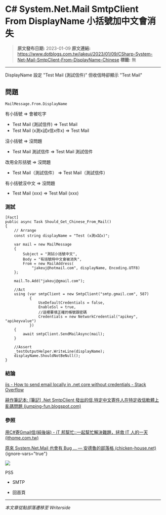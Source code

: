# C# System.Net.Mail SmtpClient From DisplayName 小括號加中文會消失

> **原文發布日期:** 2023-01-09
> **原文連結:** https://www.dotblogs.com.tw/jakeuj/2023/01/09/CSharp-System-Net-Mail-SmtpClient-From-DisplayName-Chinese
> **標籤:** 無

---

DisplayName 設定 "Test Mail (測試信件)" 但收信時卻顯示 "Test Mail"

## 問題

`MailMessage.From.DisplayName`

有小括號 => 會被吃字

* Test Mail (測試信件) => Test Mail
* Test Mail (x測x試x信x件x) => Test Mail

沒小括號 => 沒問題

* Test Mail 測試信件 => Test Mail 測試信件

改用全形括號 => 沒問題

* Test Mail（測試信件） => Test Mail（測試信件）

有小括號沒中文 => 沒問題

* Test Mail (xxx) => Test Mail (xxx)

### 測試

```
[Fact]
public async Task Should_Get_Chinese_From_Mail()
{
    // Arrange
    const string displayName = "Test (x測x試x)";

    var mail = new MailMessage
    {
        Subject = "測試小括號中文",
        Body = "有括號時中文會被消失",
        From = new MailAddress(
            "jakeuj@hotmail.com", displayName, Encoding.UTF8)
    };

    mail.To.Add("jakeuj@gmail.com");

    //Act
    using (var smtpClient = new SmtpClient("smtp.gmail.com", 587)
           {
               UseDefaultCredentials = false,
               EnableSsl = true,
               //這裡要填正確的帳號跟密碼
               Credentials = new NetworkCredential("apikey", "apikeyvalue")
           })
    {
        await smtpClient.SendMailAsync(mail);
    }

    //Assert
    _testOutputHelper.WriteLine(displayName);
    displayName.ShouldNotBeNull();
}
```

### 結論

[iis - How to send email locally in .net core without credentials - Stack Overflow](https://stackoverflow.com/questions/58937302/how-to-send-email-locally-in-net-core-without-credentials)

[耕作筆記本: [筆記] .Net SmtpClient 發出的信,特定中文寄件人在特定收信軟體上亂碼問題 (jumping-fun.blogspot.com)](https://jumping-fun.blogspot.com/2019/01/dot-net-smtpclient-mojibake.html)

### 參照

[用C#寄Gmail信(純後端) - iT 邦幫忙::一起幫忙解決難題，拯救 IT 人的一天 (ithome.com.tw)](https://ithelp.ithome.com.tw/articles/10190120)

[原來 System.Net.Mail 也會有 Bug ... — 安德魯的部落格 (chicken-house.net)](https://columns.chicken-house.net/2007/04/06/%E5%8E%9F%E4%BE%86-system-net-mail-%E4%B9%9F%E6%9C%83%E6%9C%89-bug/)
{ignore-vars="true"}

![](https://card.psnprofiles.com/1/jakeuj.png)

PS5

* SMTP

* 回首頁

---

*本文章從點部落遷移至 Writerside*
